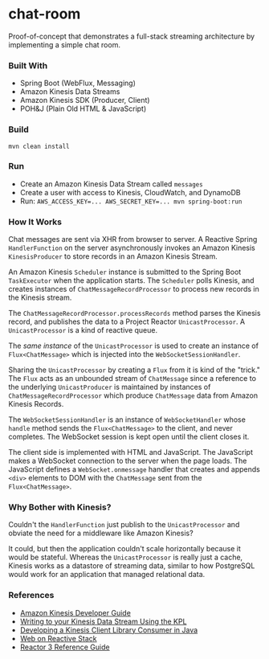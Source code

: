 #   chat-room

Proof-of-concept that demonstrates a full-stack streaming architecture by implementing a simple chat room.

### Built With

* Spring Boot (WebFlux, Messaging)
* Amazon Kinesis Data Streams
* Amazon Kinesis SDK (Producer, Client)
* POH&J (Plain Old HTML & JavaScript)

### Build
`mvn clean install`

### Run
* Create an Amazon Kinesis Data Stream called `messages`
* Create a user with access to Kinesis, CloudWatch, and DynamoDB
* Run: `AWS_ACCESS_KEY=... AWS_SECRET_KEY=... mvn spring-boot:run`

### How It Works

Chat messages are sent via XHR from browser to server. A Reactive Spring `HandlerFunction` on the server
asynchronously invokes an Amazon Kinesis `KinesisProducer` to store records in an Amazon Kinesis Stream.

An Amazon Kinesis `Scheduler` instance is submitted to the Spring Boot `TaskExecutor` when the application starts.
The `Scheduler` polls Kinesis, and creates instances of `ChatMessageRecordProcessor` to process new records in the
Kinesis stream.

The `ChatMessageRecordProcessor.processRecords` method parses the Kinesis record, and publishes the data to a Project
Reactor `UnicastProcessor`.
A `UnicastProcessor` is a kind of reactive queue.

The _same instance_ of the `UnicastProcessor` is used to create an instance of `Flux<ChatMessage>` which is injected
into the `WebSocketSessionHandler`.

Sharing the `UnicastProcessor` by creating a `Flux` from it is kind of the "trick." The `Flux` acts as an unbounded
stream of `ChatMessage` since a reference to the underlying `UnicastProducer` is maintained by instances of
`ChatMessageRecordProcessor` which produce `ChatMessage` data from Amazon Kinesis Records.

The `WebSocketSessionHandler` is an instance of `WebSocketHandler` whose `handle` method sends the `Flux<ChatMessage>`
to the client, and never completes. The WebSocket session is kept open until the client closes it.

The client side is implemented with HTML and JavaScript.
The JavaScript makes a WebSocket connection to the server when the page loads. The JavaScript defines a
`WebSocket.onmessage` handler that creates and appends `<div>` elements to DOM with the `ChatMessage` sent from the
`Flux<ChatMessage>`.

### Why Bother with Kinesis?

Couldn't the `HandlerFunction` just publish to the `UnicastProcessor` and obviate the need for a middleware like
Amazon Kinesis?

It could, but then the application couldn't scale horizontally because it would be stateful.
Whereas the  `UnicastProcessor` is really just a cache, Kinesis works as a datastore of streaming data, similar to how
PostgreSQL would work for an application that managed relational data.


### References

* [Amazon Kinesis Developer Guide](https://docs.aws.amazon.com/streams/latest/dev/kinesis-dg.pdf)
* [Writing to your Kinesis Data Stream Using the KPL](https://docs.aws.amazon.com/streams/latest/dev/kinesis-kpl-writing.html)
* [Developing a Kinesis Client Library Consumer in Java](https://docs.aws.amazon.com/streams/latest/dev/kcl2-standard-consumer-java-example.html)
* [Web on Reactive Stack](https://docs.spring.io/spring/docs/current/spring-framework-reference/web-reactive.html)
* [Reactor 3 Reference Guide](https://projectreactor.io/docs/core/release/reference/index.html)